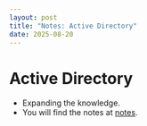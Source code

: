 ```yaml
---
layout: post
title: "Notes: Active Directory"
date: 2025-08-20
---
```


# Active Directory
- Expanding the knowledge.
- You will find the notes at <a href="/notes">notes</a>.